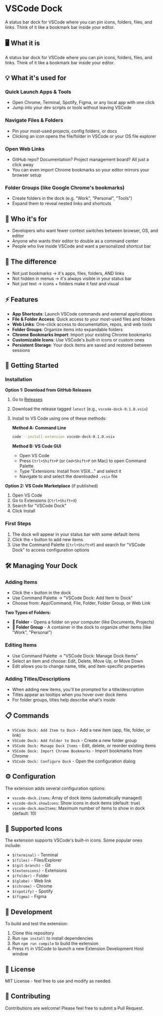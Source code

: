 # VSCode Dock

A status bar dock for VSCode where you can pin icons, folders, files, and links. Think of it like a bookmark bar inside your editor.

## 🖥️ What it is

A status bar dock for VSCode where you can pin icons, folders, files, and links.
Think of it like a bookmark bar inside your editor.

## 💡 What it's used for

### Quick Launch Apps & Tools
- Open Chrome, Terminal, Spotify, Figma, or any local app with one click
- Jump into your dev scripts or tools without leaving VSCode

### Navigate Files & Folders
- Pin your most-used projects, config folders, or docs
- Clicking an icon opens the file/folder in VSCode or your OS file explorer

### Open Web Links
- GitHub repo? Documentation? Project management board? All just a click away
- You can even import Chrome bookmarks so your editor mirrors your browser setup

### Folder Groups (like Google Chrome's bookmarks)
- Create folders in the dock (e.g. "Work", "Personal", "Tools")
- Expand them to reveal nested links and shortcuts

## 🎯 Who it's for

- Developers who want fewer context switches between browser, OS, and editor
- Anyone who wants their editor to double as a command center
- People who live inside VSCode and want a personalized shortcut bar

## 🔑 The difference

- Not just bookmarks → it's apps, files, folders, AND links
- Not hidden in menus → it's always visible in your status bar
- Not just text → icons + folders make it fast and visual

## ⚡ Features

- **App Shortcuts**: Launch VSCode commands and external applications
- **File & Folder Access**: Quick access to your most-used files and folders
- **Web Links**: One-click access to documentation, repos, and web tools
- **Folder Groups**: Organize items into expandable folders
- **Chrome Bookmarks Import**: Import your existing Chrome bookmarks
- **Customizable Icons**: Use VSCode's built-in icons or custom ones
- **Persistent Storage**: Your dock items are saved and restored between sessions

## 🚀 Getting Started

### Installation

**Option 1: Download from GitHub Releases**
1. Go to [Releases](https://github.com/your-username/vscode-dock/releases)
2. Download the release tagged `latest` (e.g., `vscode-dock-0.1.0.vsix`)
3. Install to VS Code using one of these methods:

   **Method A: Command Line**
   ```bash
   code --install-extension vscode-dock-0.1.0.vsix
   ```

   **Method B: VS Code GUI**
   - Open VS Code
   - Press `Ctrl+Shift+P` (or `Cmd+Shift+P` on Mac) to open Command Palette
   - Type "Extensions: Install from VSIX..." and select it
   - Navigate to and select the downloaded `.vsix` file

**Option 2: VS Code Marketplace** (if published)
1. Open VS Code
2. Go to Extensions (`Ctrl+Shift+X`)
3. Search for "VSCode Dock"
4. Click Install

### First Steps
1. The dock will appear in your status bar with some default items
2. Click the `+` button to add new items
3. Use the Command Palette (`Ctrl+Shift+P`) and search for "VSCode Dock" to access configuration options

## 🛠️ Managing Your Dock

### Adding Items
- Click the `+` button in the dock
- Use Command Palette → "VSCode Dock: Add Item to Dock"
- Choose from: App/Command, File, Folder, Folder Group, or Web Link

**Two Types of Folders:**
- **📂 Folder** - Opens a folder on your computer (like Documents, Projects)
- **📁 Folder Group** - A container in the dock to organize other items (like "Work", "Personal")

### Editing Items
- Use Command Palette → "VSCode Dock: Manage Dock Items"
- Select an item and choose: Edit, Delete, Move Up, or Move Down
- Edit allows you to change name, title, and item-specific properties

### Adding Titles/Descriptions
- When adding new items, you'll be prompted for a title/description
- Titles appear as tooltips when you hover over dock items
- For folder groups, titles help describe what's inside

## 📋 Commands

- `VSCode Dock: Add Item to Dock` - Add a new item (app, file, folder, or link)
- `VSCode Dock: Add Folder to Dock` - Create a new folder group
- `VSCode Dock: Manage Dock Items` - Edit, delete, or reorder existing items
- `VSCode Dock: Import Chrome Bookmarks` - Import bookmarks from Chrome
- `VSCode Dock: Configure Dock` - Open the configuration dialog

## ⚙️ Configuration

The extension adds several configuration options:

- `vscode-dock.items`: Array of dock items (automatically managed)
- `vscode-dock.showIcons`: Show icons in dock items (default: true)
- `vscode-dock.maxItems`: Maximum number of items to show in dock (default: 10)

## 🎨 Supported Icons

The extension supports VSCode's built-in icons. Some popular ones include:

- `$(terminal)` - Terminal
- `$(files)` - Files/Explorer
- `$(git-branch)` - Git
- `$(extensions)` - Extensions
- `$(folder)` - Folder
- `$(globe)` - Web link
- `$(chrome)` - Chrome
- `$(spotify)` - Spotify
- `$(figma)` - Figma

## 🔧 Development

To build and test the extension:

1. Clone this repository
2. Run `npm install` to install dependencies
3. Run `npm run compile` to build the extension
4. Press `F5` in VSCode to launch a new Extension Development Host window

## 📝 License

MIT License - feel free to use and modify as needed.

## 🤝 Contributing

Contributions are welcome! Please feel free to submit a Pull Request.
